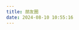 ```yaml
---
title: 朋友圈
date: 2024-08-10 10:55:16
---
```

<div id="friend-circle-lite-root"></div>
<script>
    if (typeof UserConfig === 'undefined') {
        var UserConfig = {
            // 填写你的fc Lite地址
            private_api_url: 'https://friends-admibrill.pages.dev/',
            // 点击加载更多时，一次最多加载几篇文章，默认20
            page_turning_number: 20,
            // 头像加载失败时，默认头像地址
            error_img: 'https://pic.imgdb.cn/item/6695daa4d9c307b7e953ee3d.jpg',
        }
    }
</script>
<link rel="stylesheet" href="https://fastly.jsdelivr.net/gh/admibrill/Friend-Circle-Lite/main/fclite.min.css">
<script src="https://fastly.jsdelivr.net/gh/admibrill/Friend-Circle-Lite/main/fclite.min.js"></script>
